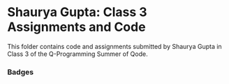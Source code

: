 # Shaurya Gupta: Class 3 Assignments and Code
This folder contains code and assignments submitted by Shaurya Gupta in Class 3 of the Q-Programming Summer of Qode.
### Badges